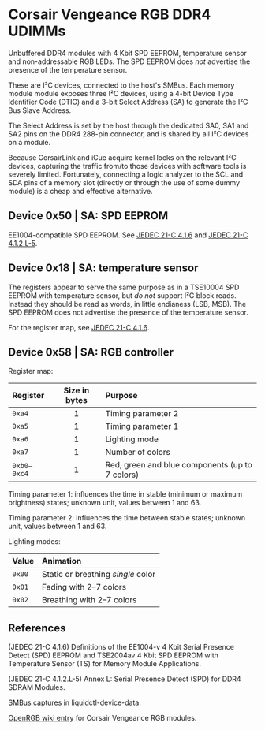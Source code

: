 # Corsair Vengeance RGB DDR4 UDIMMs

Unbuffered DDR4 modules with 4 Kbit SPD EEPROM, temperature sensor and
non-addressable RGB LEDs.  The SPD EEPROM does *not* advertise the presence of
the temperature sensor.

These are I²C devices, connected to the host's SMBus.  Each memory module
module exposes three I²C devices, using a 4-bit Device Type Identifier Code
(DTIC) and a 3-bit Select Address (SA) to generate the I²C Bus Slave Address.

The Select Address is set by the host through the dedicated SA0, SA1 and SA2
pins on the DDR4 288-pin connector, and is shared by all I²C devices on a
module.

Because CorsairLink and iCue acquire kernel locks on the relevant I²C devices,
capturing the traffic from/to those devices with software tools is severely
limited.  Fortunately, connecting a logic analyzer to the SCL and SDA pins of a
memory slot (directly or through the use of some dummy module) is a cheap and
effective alternative.

## Device 0x50 | SA: SPD EEPROM

EE1004-compatible SPD EEPROM.  See [JEDEC 21-C 4.1.6] and
[JEDEC 21-C 4.1.2.L-5].

## Device 0x18 | SA: temperature sensor

The registers appear to serve the same purpose as in a TSE10004 SPD EEPROM with
temperature sensor, but *do not* support I²C block reads.  Instead they should
be read as words, in little endianess (LSB, MSB).  The SPD EEPROM does not
advertise the presence of the temperature sensor.

For the register map, see [JEDEC 21-C 4.1.6].

## Device 0x58 | SA: RGB controller

Register map:

| Register | Size in bytes | Purpose |
| :-- | :-: | :-- |
| `0xa4` | 1 | Timing parameter 2 |
| `0xa5` | 1 | Timing parameter 1 |
| `0xa6` | 1 | Lighting mode |
| `0xa7` | 1 | Number of colors |
| `0xb0–0xc4` | 1 | Red, green and blue components (up to 7 colors) |

Timing parameter 1: influences the time in stable (minimum or maximum
brightness) states; unknown unit, values between 1 and 63.

Timing parameter 2: influences the time between stable states; unknown unit,
values between 1 and 63.

Lighting modes:

| Value | Animation |
| :-- | :-- |
| `0x00` | Static or breathing *single* color |
| `0x01` | Fading with 2–7 colors |
| `0x02` | Breathing with 2–7 colors |

## References

(JEDEC 21-C 4.1.6) Definitions of the EE1004-v 4 Kbit Serial Presence Detect
(SPD) EEPROM and TSE2004av 4 Kbit SPD EEPROM with Temperature Sensor (TS) for
Memory Module Applications.

[JEDEC 21-C 4.1.6]: https://www.jedec.org/standards-documents/docs/spd416

(JEDEC 21-C 4.1.2.L-5) Annex L: Serial Presence Detect (SPD) for DDR4 SDRAM
Modules.

[JEDEC 21-C 4.1.2.L-5]: https://www.jedec.org/standards-documents/docs/spd412l-5

[SMBus captures] in liquidctl-device-data.

[SMBus captures]: https://github.com/jonasmalacofilho/liquidctl-device-data/tree/master/Corsair%20Vengeance%20RGB

[OpenRGB wiki entry] for Corsair Vengeance RGB modules.

[OpenRGB wiki entry]: https://gitlab.com/CalcProgrammer1/OpenRGB/-/wikis/Corsair-Vengeance-RGB
